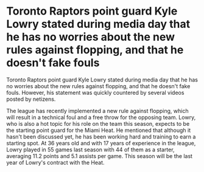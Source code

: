 #  Toronto Raptors point guard Kyle Lowry stated during media day that he has no worries about the new rules against flopping, and that he doesn't fake fouls 
  Toronto Raptors point guard Kyle Lowry stated during media day that he has no worries about the new rules against flopping, and that he doesn't fake fouls. However, his statement was quickly countered by several videos posted by netizens.

 The league has recently implemented a new rule against flopping, which will result in a technical foul and a free throw for the opposing team. Lowry, who is also a hot topic for his role on the team this season, expects to be the starting point guard for the Miami Heat. He mentioned that although it hasn't been discussed yet, he has been working hard and training to earn a starting spot. At 36 years old and with 17 years of experience in the league, Lowry played in 55 games last season with 44 of them as a starter, averaging 11.2 points and 5.1 assists per game. This season will be the last year of Lowry's contract with the Heat.